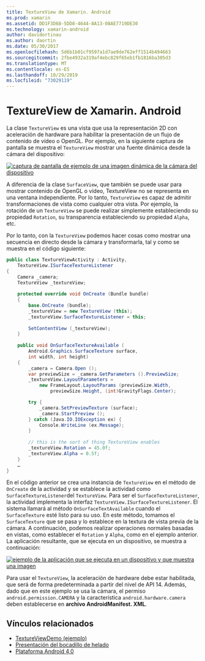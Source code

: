 ```yaml
---
title: TextureView de Xamarin. Android
ms.prod: xamarin
ms.assetid: DD1F3D68-5DD8-4644-8A13-08AE7719DE30
ms.technology: xamarin-android
author: davidortinau
ms.author: daortin
ms.date: 05/30/2017
ms.openlocfilehash: 5d6b1b01cf9597a1d7ae9de762eff1514b494663
ms.sourcegitcommit: 2fbe4932a319af4ebc829f65eb1fb1816ba305d3
ms.translationtype: MT
ms.contentlocale: es-ES
ms.lasthandoff: 10/29/2019
ms.locfileid: "73029119"
---
```

# <a name="xamarinandroid-textureview"></a>TextureView de Xamarin. Android

La clase `TextureView` es una vista que usa la representación 2D con aceleración de hardware para habilitar la presentación de un flujo de contenido de vídeo o OpenGL. Por ejemplo, en la siguiente captura de pantalla se muestra el `TextureView` mostrar una fuente dinámica desde la cámara del dispositivo:

[![captura de pantalla de ejemplo de una imagen dinámica de la cámara del dispositivo](texture-view-images/22-textureviewcamera.png)](texture-view-images/22-textureviewcamera.png#lightbox)

A diferencia de la clase `SurfaceView`, que también se puede usar para mostrar contenido de OpenGL o vídeo, TextureView no se representa en una ventana independiente.
Por lo tanto, `TextureView` es capaz de admitir transformaciones de vista como cualquier otra vista. Por ejemplo, la rotación de un `TextureView` se puede realizar simplemente estableciendo su propiedad `Rotation`, su transparencia estableciendo su propiedad `Alpha`, etc.

Por lo tanto, con la `TextureView` podemos hacer cosas como mostrar una secuencia en directo desde la cámara y transformarla, tal y como se muestra en el código siguiente:

```csharp
public class TextureViewActivity : Activity,
    TextureView.ISurfaceTextureListener
{
    Camera _camera;
    TextureView _textureView;
       
    protected override void OnCreate (Bundle bundle)
    {
        base.OnCreate (bundle);
        _textureView = new TextureView (this);
        _textureView.SurfaceTextureListener = this;
           
        SetContentView (_textureView);
    }
       
    public void OnSurfaceTextureAvailable (
        Android.Graphics.SurfaceTexture surface,
        int width, int height)
    {
        _camera = Camera.Open ();
        var previewSize = _camera.GetParameters ().PreviewSize;
        _textureView.LayoutParameters =
            new FrameLayout.LayoutParams (previewSize.Width,
                previewSize.Height, (int)GravityFlags.Center);

        try {
            _camera.SetPreviewTexture (surface);
            _camera.StartPreview ();
        } catch (Java.IO.IOException ex) {
            Console.WriteLine (ex.Message);
        }
           
        // this is the sort of thing TextureView enables
        _textureView.Rotation = 45.0f;
        _textureView.Alpha = 0.5f;
    }
    …
}
```

En el código anterior se crea una instancia de `TextureView` en el método de `OnCreate` de la actividad y se establece la actividad como `SurfaceTextureListener`del `TextureView`. Para ser el `SurfaceTextureListener`, la actividad implementa la interfaz `TextureView.ISurfaceTextureListener`. El sistema llamará al método `OnSurfaceTextAvailable` cuando el `SurfaceTexture` esté listo para su uso. En este método, tomamos el `SurfaceTexture` que se pasa y lo establece en la textura de vista previa de la cámara. A continuación, podemos realizar operaciones normales basadas en vistas, como establecer el `Rotation` y `Alpha`, como en el ejemplo anterior. La aplicación resultante, que se ejecuta en un dispositivo, se muestra a continuación:

[![ejemplo de la aplicación que se ejecuta en un dispositivo y que muestra una imagen](texture-view-images/17-textureviewdemo.png)](texture-view-images/17-textureviewdemo.png#lightbox)

Para usar el `TextureView`, la aceleración de hardware debe estar habilitada, que será de forma predeterminada a partir del nivel de API 14. Además, dado que en este ejemplo se usa la cámara, el permiso `android.permission.CAMERA` y la característica `android.hardware.camera` deben establecerse en **archivo AndroidManifest. XML**.

## <a name="related-links"></a>Vínculos relacionados

- [TextureViewDemo (ejemplo)](https://docs.microsoft.com/samples/xamarin/monodroid-samples/textureviewdemo)
- [Presentación del bocadillo de helado](https://www.android.com/about/ice-cream-sandwich/)
- [Plataforma Android 4,0](https://developer.android.com/sdk/android-4.0.html)
